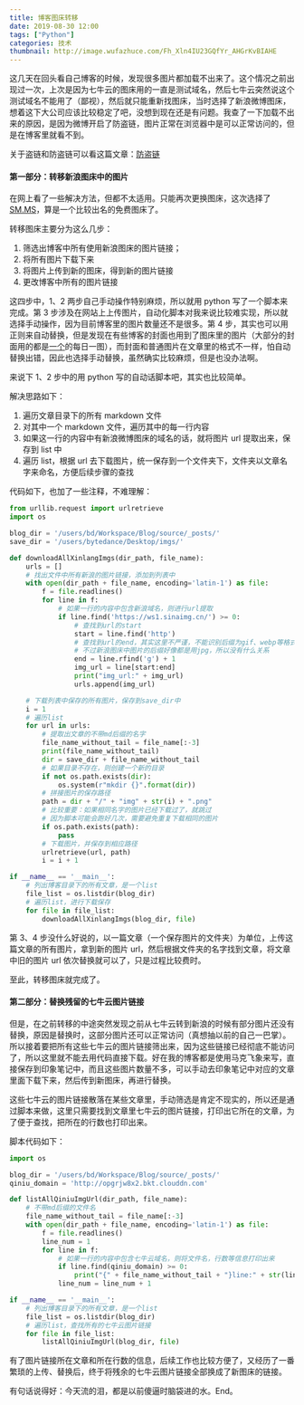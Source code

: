 ```yaml
---
title: 博客图床转移
date: 2019-08-30 12:00
tags: ["Python"]
categories: 技术
thumbnail: http://image.wufazhuce.com/Fh_Xln4IU23GQfYr_AHGrKvBIAHE
---
```


这几天在回头看自己博客的时候，发现很多图片都加载不出来了。这个情况之前出现过一次，上次是因为七牛云的图床用的一直是测试域名，然后七牛云突然说这个测试域名不能用了（鄙视），然后就只能重新找图床，当时选择了新浪微博图床，想着这下大公司应该比较稳定了吧，没想到现在还是有问题。我查了一下加载不出来的原因，是因为微博开启了防盗链，图片正常在浏览器中是可以正常访问的，但是在博客里就看不到。

关于盗链和防盗链可以看这篇文章：[防盗链](https://www.jianshu.com/p/c02064db8b5b)

#### 第一部分：转移新浪图床中的图片

在网上看了一些解决方法，但都不太适用。只能再次更换图床，这次选择了 [SM.MS](https://sm.ms/)，算是一个比较出名的免费图床了。

转移图床主要分为这么几步：

1. 筛选出博客中所有使用新浪图床的图片链接；
2. 将所有图片下载下来
3. 将图片上传到新的图床，得到新的图片链接
4. 更改博客中所有的图片链接

这四步中，1、2 两步自己手动操作特别麻烦，所以就用 python 写了一个脚本来完成。第 3 步涉及在网站上上传图片，自动化脚本对我来说比较难实现，所以就选择手动操作，因为目前博客里的图片数量还不是很多。第 4 步，其实也可以用正则来自动替换，但是发现在有些博客的封面也用到了图床里的图片（大部分的封面用的都是[一个](http://wufazhuce.com/)的每日一图），而封面和普通图片在文章里的格式不一样，怕自动替换出错，因此也选择手动替换，虽然确实比较麻烦，但是也没办法啊。

来说下 1、2 步中的用 python 写的自动话脚本吧，其实也比较简单。

解决思路如下：

1. 遍历文章目录下的所有 markdown 文件
2. 对其中一个 markdown 文件，遍历其中的每一行内容
3. 如果这一行的内容中有新浪微博图床的域名的话，就将图片 url 提取出来，保存到 list 中
4. 遍历 list，根据 url 去下载图片，统一保存到一个文件夹下，文件夹以文章名字来命名，方便后续步骤的查找

代码如下，也加了一些注释，不难理解：

```python
from urllib.request import urlretrieve
import os

blog_dir = '/users/bd/Workspace/Blog/source/_posts/'
save_dir = '/users/bytedance/Desktop/imgs/'

def downloadAllXinlangImgs(dir_path, file_name):
    urls = []
    # 找出文件中所有新浪的图片链接，添加到列表中
    with open(dir_path + file_name, encoding='latin-1') as file:
        f = file.readlines()
        for line in f:
            # 如果一行的内容中包含新浪域名，则进行url提取
            if line.find('https://ws1.sinaimg.cn/') >= 0:
                # 查找到url的start
                start = line.find('http')
                # 查找到url的end，其实这里不严谨，不能识别后缀为gif、webp等格式的图片
                # 不过新浪图床中图片的后缀好像都是用jpg，所以没有什么关系
                end = line.rfind('g') + 1
                img_url = line[start:end]
                print("img_url:" + img_url)
                urls.append(img_url)

    # 下载列表中保存的所有图片，保存到save_dir中
    i = 1
    # 遍历list
    for url in urls:
        # 提取出文章的不带md后缀的名字
        file_name_without_tail = file_name[:-3]
        print(file_name_without_tail)
        dir = save_dir + file_name_without_tail
        # 如果目录不存在，则创建一个新的目录
        if not os.path.exists(dir):
            os.system(r"mkdir {}".format(dir))
        # 拼接图片的保存路径
        path = dir + "/" + "img" + str(i) + ".png"
        # 比较重要：如果相同名字的图片已经下载过了，就跳过
        # 因为脚本可能会跑好几次，需要避免重复下载相同的图片
        if os.path.exists(path):
            pass
        # 下载图片，并保存到相应路径
        urlretrieve(url, path)
        i = i + 1

if __name__ == '__main__':
    # 列出博客目录下的所有文章，是一个list
    file_list = os.listdir(blog_dir)
    # 遍历list，进行下载保存
    for file in file_list:
        downloadAllXinlangImgs(blog_dir, file)
```

第 3、4 步没什么好说的，以一篇文章（一个保存图片的文件夹）为单位，上传这篇文章的所有图片，拿到新的图片 url，然后根据文件夹的名字找到文章，将文章中旧的图片 url 依次替换就可以了，只是过程比较费时。

至此，转移图床就完成了。

#### 第二部分：替换残留的七牛云图片链接

但是，在之前转移的中途突然发现之前从七牛云转到新浪的时候有部分图片还没有替换，原因是替换时，这部分图片还可以正常访问（真想抽以前的自己一巴掌）。所以接着要把所有这些七牛云的图片链接筛出来，因为这些链接已经彻底不能访问了，所以这里就不能去用代码直接下载。好在我的博客都是使用马克飞象来写，直接保存到印象笔记中，而且这些图片数量不多，可以手动去印象笔记中对应的文章里面下载下来，然后传到新图床，再进行替换。

这些七牛云的图片链接散落在某些文章里，手动筛选是肯定不现实的，所以还是通过脚本来做，这里只需要找到文章里七牛云的图片链接，打印出它所在的文章，为了便于查找，把所在的行数也打印出来。

脚本代码如下：

```python
import os

blog_dir = '/users/bd/Workspace/Blog/source/_posts/'
qiniu_domain = 'http://opgrjw8x2.bkt.clouddn.com'

def listAllQiniuImgUrl(dir_path, file_name):
    # 不带md后缀的文件名
    file_name_without_tail = file_name[:-3]
    with open(dir_path + file_name, encoding='latin-1') as file:
        f = file.readlines()
        line_num = 1
        for line in f:
            # 如果一行的内容中包含七牛云域名，则将文件名，行数等信息打印出来
            if line.find(qiniu_domain) >= 0:
                print("{" + file_name_without_tail + "}line:" + str(line_num) + "---->" + line)
            line_num = line_num + 1

if __name__ == '__main__':
    # 列出博客目录下的所有文章，是一个list
    file_list = os.listdir(blog_dir)
    # 遍历list，查找所有的七牛云图片链接
    for file in file_list:
        listAllQiniuImgUrl(blog_dir, file)
```

有了图片链接所在文章和所在行数的信息，后续工作也比较方便了，又经历了一番繁琐的上传、替换后，终于将残余的七牛云图片链接全部换成了新图床的链接。

有句话说得好：今天流的泪，都是以前傻逼时脑袋进的水。End。